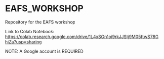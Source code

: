 # EAFS_WORKSHOP

Repository for the EAFS workshop

Link to Colab Notebook:
https://colab.research.google.com/drive/1L4xSGn1oi9rkJJStj9M05ftwS78GhiZa?usp=sharing

NOTE: A Google account is REQUIRED
